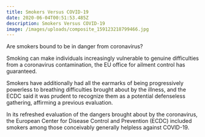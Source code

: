 ```yaml
---
title: Smokers Versus COVID-19
date: 2020-06-04T00:51:53.485Z
description: Smokers Versus COVID-19
image: /images/uploads/composite_159123218799466.jpg
---
```

Are smokers bound to be in danger from coronavirus?

Smoking can make individuals increasingly vulnerable to genuine difficulties from a coronavirus contamination, the EU office for ailment control has guaranteed. 

Smokers have additionally had all the earmarks of being progressively powerless to breathing difficulties brought about by the illness, and the ECDC said it was prudent to recognize them as a potential defenseless gathering, affirming a previous evaluation.

In its refreshed evaluation of the dangers brought about by the coronavirus, the European Center for Disease Control and Prevention (ECDC) included smokers among those conceivably generally helpless against COVID-19.